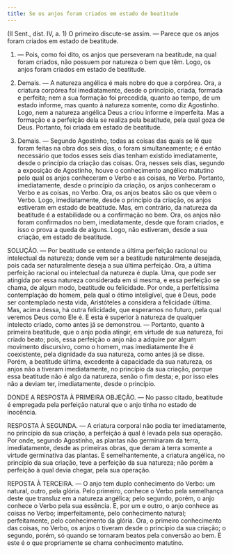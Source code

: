 ```yaml
---
title: Se os anjos foram criados em estado de beatitude
---
```


(II Sent., dist. IV, a. 1)
  O primeiro discute-se assim. — Parece que os anjos foram criados em estado de beatitude.  

1. — Pois, como foi dito, os anjos que perseveram na beatitude, na qual foram criados, não possuem por natureza o bem que têm. Logo, os anjos foram criados em estado de beatitude.  

2. Demais. — A natureza angélica é mais nobre do que a corpórea. Ora, a criatura corpórea foi imediatamente, desde o princípio, criada, formada e perfeita; nem a sua formação foi precedida, quanto ao tempo, de um estado informe, mas quanto à natureza somente, como diz Agostinho. Logo, nem a natureza angélica Deus a criou informe e imperfeita. Mas a formação e a perfeição dela se realiza pela beatitude, pela qual goza de Deus. Portanto, foi criada em estado de beatitude.  

3. Demais. — Segundo Agostinho, todas as coisas das quais se lê que foram feitas na obra dos seis dias, o foram simultaneamente; e é então necessário que todos esses seis dias tenham existido imediatamente, desde o princípio da criação das coisas. Ora, nesses seis dias, segundo a exposição de Agostinho, houve o conhecimento angélico matutino pelo qual os anjos conheceram o Verbo e as coisas, no Verbo. Portanto, imediatamente, desde o princípio da criação, os anjos conheceram o Verbo e as coisas, no Verbo. Ora, os anjos beatos são os que vêem o Verbo. Logo, imediatamente, desde o princípio da criação, os anjos estiveram em estado de beatitude.  Mas, em contrário, da natureza da beatitude é a estabilidade ou a confirmação no bem. Ora, os anjos não foram confirmados no bem, imediatamente, desde que foram criados, e isso o prova a queda de alguns. Logo, não estiveram, desde a sua criação, em estado de beatitude.  

SOLUÇÃO. — Por beatitude se entende a última perfeição racional ou intelectual da natureza; donde vem ser a beatitude naturalmente desejada, pois cada ser naturalmente deseja a sua última perfeição. Ora, a última perfeição racional ou intelectual da natureza é dupla. Uma, que pode ser atingida por essa natureza considerada em si mesma, e essa perfeição se chama, de algum modo, beatitude ou felicidade. Por onde, a perfeitíssima contemplação do homem, pela qual o ótimo inteligível, que é Deus, pode ser contemplado nesta vida, Aristóteles a considera a felicidade última. Mas, acima dessa, há outra felicidade, que esperamos no futuro, pela qual veremos Deus como Ele é. E esta é superior à natureza de qualquer intelecto criado, como antes já se demonstrou. — Portanto, quanto à primeira beatitude, que o anjo podia atingir, em virtude de sua natureza, foi criado beato; pois, essa perfeição o anjo não a adquire por algum movimento discursivo, como o homem, mas imediatamente lhe é coexistente, pela dignidade da sua natureza, como antes já se disse. Porém, a beatitude última, excedente à capacidade da sua natureza, os anjos não a tiveram imediatamente, no princípio da sua criação, porque essa beatitude não é algo da natureza, senão o fim desta; e, por isso eles não a deviam ter, imediatamente, desde o princípio.  

DONDE A RESPOSTA À PRIMEIRA OBJEÇÃO. — No passo citado, beatitude é empregada pela perfeição natural que o anjo tinha no estado de inocência. 

RESPOSTA À SEGUNDA. — A criatura corporal não podia ter imediatamente, no princípio da sua criação, a perfeição à qual é levada pela sua operação. Por onde, segundo Agostinho, as plantas não germinaram da terra, imediatamente, desde as primeiras obras, que deram à terra somente a virtude germinativa das plantas. E semelhantemente, a criatura angélica, no princípio da sua criação, teve a perfeição da sua natureza; não porém a perfeição à qual devia chegar, pela sua operação.  

REPOSTA À TERCEIRA. — O anjo tem duplo conhecimento do Verbo: um natural, outro, pela glória. Pelo primeiro, conhece o Verbo pela semelhança deste que transluz em a natureza angélica; pelo segundo, porém, o anjo conhece o Verbo pela sua essência. E, por um e outro, o anjo conhece as coisas no Verbo; imperfeitamente, pelo conhecimento natural; perfeitamente, pelo conhecimento da glória. Ora, o primeiro conhecimento das coisas, no Verbo, os anjos o tiveram desde o princípio da sua criação; o segundo, porém, só quando se tornaram beatos pela conversão ao bem. E este é o que propriamente se chama conhecimento matutino.